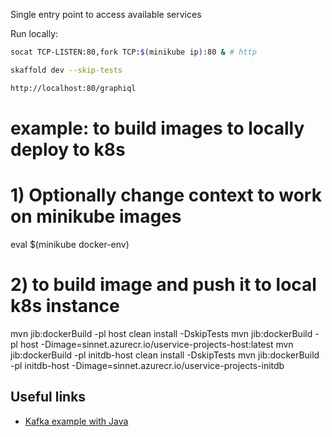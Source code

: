 Single entry point to access available services

Run locally:
```bash
socat TCP-LISTEN:80,fork TCP:$(minikube ip):80 & # http

skaffold dev --skip-tests

http://localhost:80/graphiql
```

  # example: to build images to locally deploy to k8s
  # 1) Optionally change context to work on minikube images
  eval $(minikube docker-env)
  # 2) to build image and push it to local k8s instance
  mvn jib:dockerBuild -pl host clean install -DskipTests
  mvn jib:dockerBuild -pl host -Dimage=sinnet.azurecr.io/uservice-projects-host:latest
  mvn jib:dockerBuild -pl initdb-host clean install -DskipTests
  mvn jib:dockerBuild -pl initdb-host -Dimage=sinnet.azurecr.io/uservice-projects-initdb


## Useful links
- [Kafka example with Java](https://www.youtube.com/watch?v=u0kRK-qbopk)
